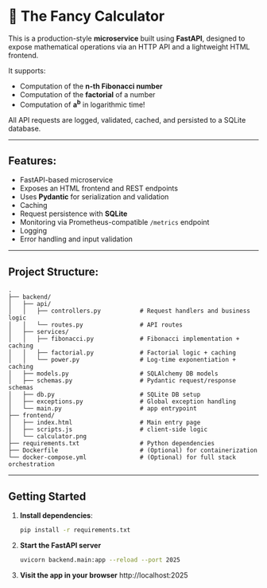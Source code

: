 # 🧮 The Fancy Calculator

This is a production-style **microservice** built using **FastAPI**, designed to expose mathematical operations via an HTTP API and a lightweight HTML frontend.

It supports:
- Computation of the **n-th Fibonacci number**
- Computation of the **factorial** of a number
- Computation of **a<sup>b</sup>** in logarithmic time!

All API requests are logged, validated, cached, and persisted to a SQLite database.

---

## Features:

- FastAPI-based microservice
- Exposes an HTML frontend and REST endpoints
- Uses **Pydantic** for serialization and validation
- Caching
- Request persistence with **SQLite**
- Monitoring via Prometheus-compatible `/metrics` endpoint
- Logging
- Error handling and input validation

---

## Project Structure:
```
.
├── backend/
│   ├── api/
│   │   ├── controllers.py           # Request handlers and business logic
│   │   └── routes.py                # API routes
│   ├── services/
│   │   ├── fibonacci.py             # Fibonacci implementation + caching
│   │   ├── factorial.py             # Factorial logic + caching
│   │   └── power.py                 # Log-time exponentiation + caching
│   ├── models.py                    # SQLAlchemy DB models
│   ├── schemas.py                   # Pydantic request/response schemas
│   ├── db.py                        # SQLite DB setup
│   ├── exceptions.py                # Global exception handling
│   └── main.py                      # app entrypoint
├── frontend/
│   ├── index.html                   # Main entry page
│   ├── scripts.js                   # client-side logic
│   └── calculator.png
├── requirements.txt                 # Python dependencies
├── Dockerfile                       # (Optional) for containerization
└── docker-compose.yml               # (Optional) for full stack orchestration
```

---

## Getting Started

1. **Install dependencies**:
   ```bash
   pip install -r requirements.txt
   
2. **Start the FastAPI server**
   ```bash
   uvicorn backend.main:app --reload --port 2025

2. **Visit the app in your browser**
   http://localhost:2025